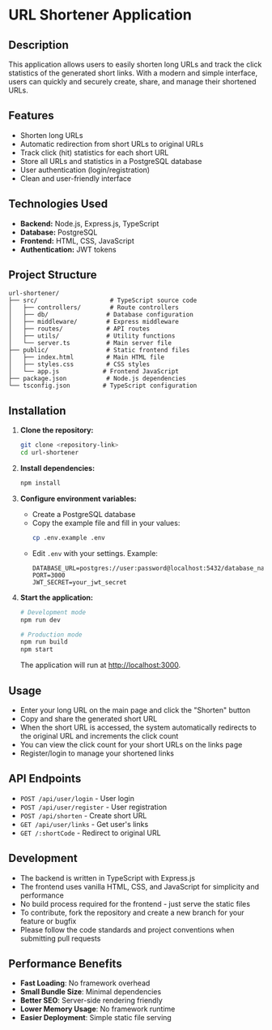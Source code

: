 # URL Shortener Application

## Description

This application allows users to easily shorten long URLs and track the click statistics of the generated short links. With a modern and simple interface, users can quickly and securely create, share, and manage their shortened URLs.

## Features

- Shorten long URLs
- Automatic redirection from short URLs to original URLs
- Track click (hit) statistics for each short URL
- Store all URLs and statistics in a PostgreSQL database
- User authentication (login/registration)
- Clean and user-friendly interface

## Technologies Used

- **Backend:** Node.js, Express.js, TypeScript
- **Database:** PostgreSQL
- **Frontend:** HTML, CSS, JavaScript
- **Authentication:** JWT tokens

## Project Structure

```
url-shortener/
├── src/                    # TypeScript source code
│   ├── controllers/        # Route controllers
│   ├── db/                # Database configuration
│   ├── middleware/        # Express middleware
│   ├── routes/            # API routes
│   ├── utils/             # Utility functions
│   └── server.ts          # Main server file
├── public/                # Static frontend files
│   ├── index.html         # Main HTML file
│   ├── styles.css         # CSS styles
│   └── app.js            # Frontend JavaScript
├── package.json           # Node.js dependencies
└── tsconfig.json         # TypeScript configuration
```

## Installation

1. **Clone the repository:**
   ```bash
   git clone <repository-link>
   cd url-shortener
   ```

2. **Install dependencies:**
   ```bash
   npm install
   ```

3. **Configure environment variables:**
   - Create a PostgreSQL database
   - Copy the example file and fill in your values:
     ```bash
     cp .env.example .env
     ```
   - Edit `.env` with your settings. Example:
     ```env
     DATABASE_URL=postgres://user:password@localhost:5432/database_name
     PORT=3000
     JWT_SECRET=your_jwt_secret
     ```

4. **Start the application:**
   ```bash
   # Development mode
   npm run dev
   
   # Production mode
   npm run build
   npm start
   ```
   
   The application will run at [http://localhost:3000](http://localhost:3000).

## Usage

- Enter your long URL on the main page and click the "Shorten" button
- Copy and share the generated short URL
- When the short URL is accessed, the system automatically redirects to the original URL and increments the click count
- You can view the click count for your short URLs on the links page
- Register/login to manage your shortened links

## API Endpoints

- `POST /api/user/login` - User login
- `POST /api/user/register` - User registration
- `POST /api/shorten` - Create short URL
- `GET /api/user/links` - Get user's links
- `GET /:shortCode` - Redirect to original URL

## Development

- The backend is written in TypeScript with Express.js
- The frontend uses vanilla HTML, CSS, and JavaScript for simplicity and performance
- No build process required for the frontend - just serve the static files
- To contribute, fork the repository and create a new branch for your feature or bugfix
- Please follow the code standards and project conventions when submitting pull requests

## Performance Benefits

- **Fast Loading**: No framework overhead
- **Small Bundle Size**: Minimal dependencies
- **Better SEO**: Server-side rendering friendly
- **Lower Memory Usage**: No framework runtime
- **Easier Deployment**: Simple static file serving